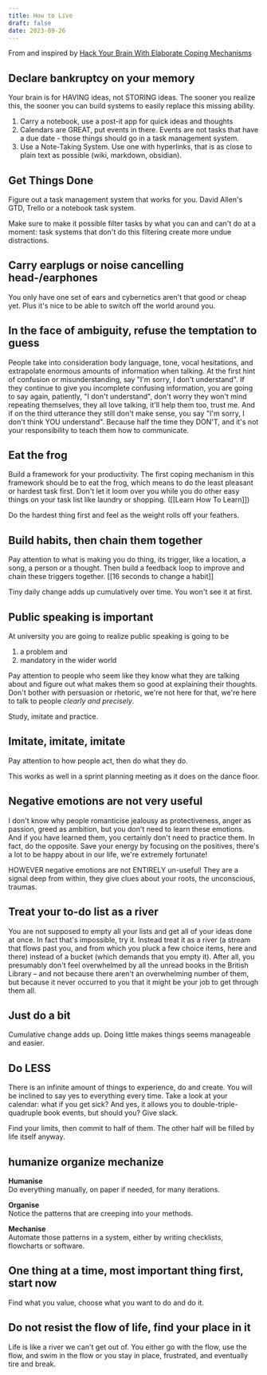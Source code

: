 ```yaml
---
title: How to Live
draft: false
date: 2023-09-26
---
```

From and inspired by [Hack Your Brain With Elaborate Coping Mechanisms](https://www.youtube.com/watch?v=XUZ9VATeF_4)
## Declare bankruptcy on your memory 

Your brain is for HAVING ideas, not STORING ideas. The sooner you realize this, the sooner you can build systems to easily replace this missing ability.

1. Carry a notebook, use a post-it app for quick ideas and thoughts
2. Calendars are GREAT, put events in there. Events are not tasks that have a due date - those things should go in a task management system.
3. Use a Note-Taking System. Use one with hyperlinks, that is as close to plain text as possible (wiki, markdown, obsidian).

## Get Things Done

Figure out a task management system that works for you. David Allen's GTD, Trello or a notebook task system.

Make sure to make it possible filter tasks by what you can and can't do at a moment: task systems that don't do this filtering create more undue distractions.

## Carry earplugs or noise cancelling head-/earphones

You only have one set of ears and cybernetics aren't that good or cheap yet. Plus it's nice to be able to switch off the world around you.

## In the face of ambiguity, refuse the temptation to guess

People take into consideration body language, tone, vocal hesitations, and extrapolate enormous amounts of information when talking. At the first hint of confusion or misunderstanding, say "I'm sorry, I don't understand". If they continue to give you incomplete confusing information, you are going to say again, patiently, "I don't understand", don't worry they won't mind repeating themselves, they all love talking, it'll help them too, trust me. And if on the third utterance they still don't make sense, you say "I'm sorry, I don't think YOU understand". 
Because half the time they DON'T, and it's not your responsibility to teach them how to communicate.

## Eat the frog

Build a framework for your productivity.
The first coping mechanism in this framework should be to eat the frog, which means to do the least pleasant or hardest task first. Don't let it loom over you while you do other easy things on your task list like laundry or shopping. ([[Learn How To Learn]])

Do the hardest thing first and feel as the weight rolls off your feathers.

## Build habits, then chain them together

Pay attention to what is making you do thing, its trigger, like a location, a song, a person or a thought. Then build a feedback loop to improve and chain these triggers together. [[16 seconds to change a habit]]

Tiny daily change adds up cumulatively over time. You won't see it at first.

## Public speaking is important

At university you are going to realize public speaking is going to be 
1. a problem and 
2. mandatory in the wider world

Pay attention to people who seem like they know what they are talking about and figure out what makes them so good at explaining their thoughts.
Don't bother with persuasion or rhetoric, we're not here for that, we're here to talk to people *clearly and precisely*.

Study, imitate and practice.

## Imitate, imitate, imitate

Pay attention to how people act, then do what they do.

This works as well in a sprint planning meeting as it does on the dance floor.

## Negative emotions are not very useful

I don't know why people romanticise jealousy as protectiveness, anger as passion, greed as ambition, but you don't need to learn these emotions.
And if you have learned them, you certainly don't need to practice them.
In fact, do the opposite.
Save your energy by focusing on the positives, there's a lot to be happy about in our life, we're extremely fortunate!

HOWEVER negative emotions are not ENTIRELY un-useful! They are a signal deep from within, they give clues about your roots, the unconscious, traumas.

## Treat your to-do list as a river

You are not supposed to empty all your lists and get all of your ideas done at once. In fact that's impossible, try it.
Instead treat it as a river (a stream that flows past you, and from which you pluck a few choice items, here and there) instead of a bucket (which demands that you empty it).
After all, you presumably don't feel overwhelmed by all the unread books in the British Library – and not because there aren't an overwhelming number of them, but because it never occurred to you that it might be your job to get through them all.

## Just do a bit

Cumulative change adds up. Doing little makes things seems manageable and easier. 

## Do LESS

There is an infinite amount of things to experience, do and create. You will be inclined to say yes to everything every time. Take a look at your calendar: what if you get sick? And yes, it allows you to double-triple-quadruple book events, but should you? Give slack.

Find your limits, then commit to half of them. The other half will be filled by life itself anyway.

## humanize organize mechanize

**Humanise**  
Do everything manually, on paper if needed, for many iterations.  
  
**Organise**  
Notice the patterns that are creeping into your methods.  
  
**Mechanise**  
Automate those patterns in a system, either by writing checklists, flowcharts or software.

## One thing at a time, most important thing first, start now

Find what you value, choose what you want to do and do it.

## Do not resist the flow of life, find your place in it

Life is like a river we can't get out of. You either go with the flow, use the flow, and swim in the flow or you stay in place, frustrated, and eventually tire and break.